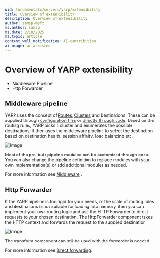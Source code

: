 ```yaml
---
uid: fundamentals/servers/yarp/extensibility
title: Overview of extensibility
description: Overview of extensibility
author: samsp-msft
ms.author: samsp
ms.date: 2/10/2025
ms.topic: article
content_well_notification: AI-contribution
ai-usage: ai-assisted
---
```


# Overview of YARP extensibility

* Middleware Pipeline
* Http Forwarder

## Middleware pipeline

YARP uses the concept of [Routes](config-files.md#routes), [Clusters](config-files.md#clusters) and Destinations. These can be supplied through [configuration files](config-files.md) or [directly through code](config-providers.md). Based on the routing rules, YARP picks a cluster and enumerates the possible destinations. It then uses the middleware pipeline to select the destination based on destination health, session affinity, load balancing etc.

![Image](https://github.com/user-attachments/assets/ff17a04f-0c3c-46c7-8ec2-a1ed3dbc948c)

Most of the pre-built pipeline modules can be customized through code. You can also change the pipeline definition to replace modules with your own implementation(s) or add additional modules as needed.

For more information see [Middleware](middleware.md) .

## Http Forwarder

If the YARP pipeline is too rigid for your needs, or the scale of routing rules and destinations is not suitable for loading into memory, then you can implement your own routing logic and use the HTTP Forwarder to direct requests to your chosen destination. The HttpForwarder component takes the HTTP context and forwards the request to the supplied destination.

![Image](https://github.com/user-attachments/assets/1a060a7e-fa43-49a4-bfad-f95d7d35be63)

The transform component can still be used with the forwarder is needed.

For more information see [Direct forwarding](xref:fundamentals/servers/yarp/direct-forwarding).